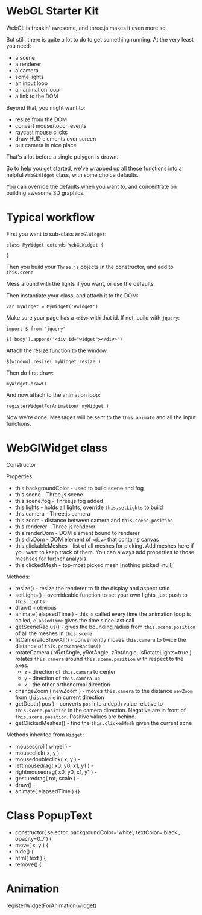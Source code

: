 
# WebGL Starter Kit

WebGL is freakin` awesome, and three.js makes it even more so.

But still, there is quite a lot to do to get something running. At the very least you need:

- a scene
- a renderer
- a camera
- some lights
- an input loop
- an animation loop
- a link to the DOM

Beyond that, you might want to:

- resize from the DOM
- convert mouse/touch events
- raycast mouse clicks
- draw HUD elements over screen
- put camera in nice place

That's a lot before a single polygon is drawn.

So to help you get started, we've wrapped up all these functions into a helpful `WebGLWidget` class, with some choice defaults.

You can override the defaults when you want to, and concentrate on building awesome 3D graphics.


# Typical workflow

First you want to sub-class `WebGlWidget`:

    class MyWidget extends WebGLWidget {

    }

Then you build your `Three.js` objects in the constructor, and add to `this.scene`

Mess around with the lights if you want, or use the defaults.

Then instantiate your class, and attach it to the DOM:

    var myWidget = MyWidget('#widget')

Make sure your page has a `<div>` with that id. If not, build with `jquery`:

    import $ from "jquery"

    $('body').append('<div id="widget"></div>')

Attach the resize function to the window.

    $(window).resize( myWidget.resize )

Then do first draw:

    myWidget.draw()

And now attach to the animation loop:

    registerWidgetForAnimation( myWidget )

Now we're done. Messages will be sent to the `this.animate` and all the input functions.



# WebGlWidget class

Constructor

Properties:

 - this.backgroundColor - used to build scene and fog
 - this.scene - Three.js scene
 - this.scene.fog - Three.js fog added
 - this.lights - holds all lights, override `this.setLights` to build
 - this.camera - Three.js camera
 - this.zoom - distance between camera and `this.scene.position`
 - this.renderer - Three.js renderer
 - this.renderDom - DOM element bound to renderer
 - this.divDom - DOM element of `<div>` that contains canvas
 - this.clickableMeshes - list of all meshes for picking. Add meshes here if you want to keep track of them. You can always add properties to those meshses for further analysis
 - this.clickedMesh - top-most picked mesh [nothing picked=null]

Methods:

 - resize() - resize the renderer to fit the display and aspect ratio
 - setLights() - overrideable function to set your own lights, just push to `this.lights`
 - draw() - obvious
 - animate( elapsedTime ) - this is called every time the animation loop is called, `elapsedTime` gives the time since last call
 - getSceneRadius() - gives the bounding radius from `this.scene.position` of all the meshes in `this.scene`
 - fitCameraToShowAll() - conveniently moves `this.camera` to twice the distance of `this.getSceneRadius()`
 - rotateCamera ( xRotAngle, yRotAngle, zRotAngle, isRotateLights=true ) - rotates `this.camera` around `this.scene.position` with respect to the axes:
     - `z` - direction of `this.camera` to center
     - `y` - direction of `this.camera.up`
     - `x` - the other orthonormal direction
 - changeZoom ( newZoom ) - moves `this.camera` to the distance `newZoom` from `this.scene` in current direction 
 - getDepth( pos ) - converts `pos` into a depth value relative to `this.scene.position` in the camera direction. Negative are in front of `this.scene.position`. Positive values are behind.
 - getClickedMeshes() - find the `this.clickedMesh` given the current scne

Methods inherited from `Widget`:

 - mousescroll( wheel ) - 
 - mouseclick( x, y )  - 
 - mousedoubleclick( x, y )  - 
 - leftmousedrag( x0, y0, x1, y1 )  - 
 - rightmousedrag( x0, y0, x1, y1 )  - 
 - gesturedrag( rot, scale )  - 
 - draw() - 
 - animate( elapsedTime ) {}


# Class PopupText

 - constructor( selector, backgroundColor='white', textColor='black', opacity=0.7 ) {
 - move( x, y ) {
 - hide() {
 - html( text ) {
 - remove() {


# Animation

registerWidgetForAnimation(widget)

